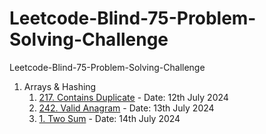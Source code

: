 # Leetcode-Blind-75-Problem-Solving-Challenge
Leetcode-Blind-75-Problem-Solving-Challenge
1. Arrays & Hashing
     1. [217. Contains Duplicate](https://leetcode.com/problems/contains-duplicate/description/) - Date: 12th July 2024
     2. [242. Valid Anagram](https://leetcode.com/problems/valid-anagram/description/) - Date: 13th July 2024
     3. [1. Two Sum](https://leetcode.com/problems/two-sum/description/) - Date: 14th July 2024
